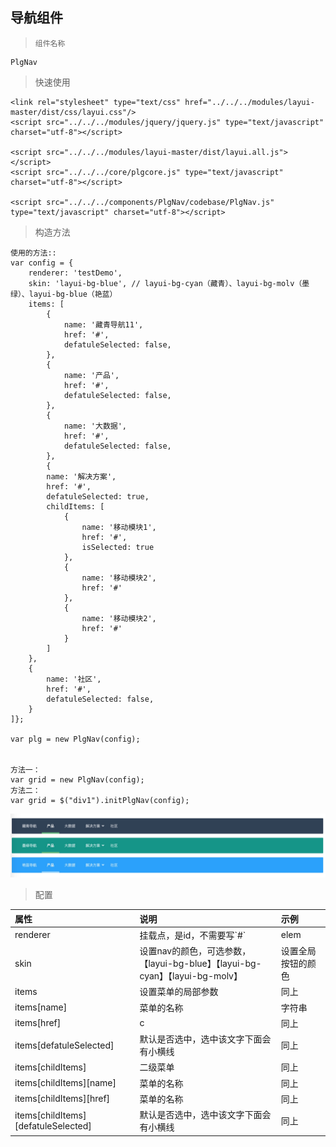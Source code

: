 ## 导航组件

> ```
> 组件名称
> ```

```
PlgNav
```

> 快速使用

```
<link rel="stylesheet" type="text/css" href="../../../modules/layui-master/dist/css/layui.css"/>
<script src="../../../modules/jquery/jquery.js" type="text/javascript" charset="utf-8"></script>

<script src="../../../modules/layui-master/dist/layui.all.js"></script>
<script src="../../../core/plgcore.js" type="text/javascript" charset="utf-8"></script>

<script src="../../../components/PlgNav/codebase/PlgNav.js" type="text/javascript" charset="utf-8"></script>
```

> 构造方法

```
使用的方法::
var config = {
    renderer: 'testDemo',
    skin: 'layui-bg-blue', // layui-bg-cyan（藏青）、layui-bg-molv（墨绿）、layui-bg-blue（艳蓝）
    items: [
        {
            name: '藏青导航11',
            href: '#',
            defatuleSelected: false,
        },
        {
            name: '产品',
            href: '#',
            defatuleSelected: false,
        },
        {
            name: '大数据',
            href: '#',
            defatuleSelected: false,
        },
        {
        name: '解决方案',
        href: '#',
        defatuleSelected: true,
        childItems: [
            {
                name: '移动模块1',
                href: '#',
                isSelected: true
            },
            {
                name: '移动模块2',
                href: '#'
            },
            {
                name: '移动模块2',
                href: '#'
            }
        ]
    },
    {
        name: '社区',
        href: '#',
        defatuleSelected: false,
    }
]};

var plg = new PlgNav(config);


方法一：
var grid = new PlgNav(config);
方法二：
var grid = $("div1").initPlgNav(config);
```

![](/assets/nav.png)

> 配置

| 属性 | 说明 | 示例 |
| :--- | :--- | :--- |
| renderer | 挂载点，是id，不需要写\`\#\` | elem |
| skin | 设置nav的颜色，可选参数，【layui-bg-blue】【layui-bg-cyan】【layui-bg-molv】 | 设置全局按钮的颜色 |
| items | 设置菜单的局部参数 | 同上 |
| items\[name\] | 菜单的名称 | 字符串 |
| items\[href\] | c | 同上 |
| items\[defatuleSelected\] | 默认是否选中，选中该文字下面会有小横线 | 同上 |
| items\[childItems\] | 二级菜单 | 同上 |
| items\[childItems\]\[name\] | 菜单的名称 | 同上 |
| items\[childItems\]\[href\] | 菜单的名称 | 同上 |
| items\[childItems\]\[defatuleSelected\] | 默认是否选中，选中该文字下面会有小横线 | 同上 |



